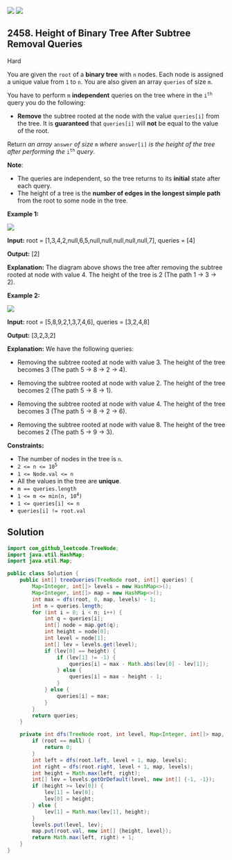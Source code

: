 [![](https://img.shields.io/github/stars/javadev/LeetCode-in-Java?label=Stars&style=flat-square)](https://github.com/javadev/LeetCode-in-Java)
[![](https://img.shields.io/github/forks/javadev/LeetCode-in-Java?label=Fork%20me%20on%20GitHub%20&style=flat-square)](https://github.com/javadev/LeetCode-in-Java/fork)

## 2458\. Height of Binary Tree After Subtree Removal Queries

Hard

You are given the `root` of a **binary tree** with `n` nodes. Each node is assigned a unique value from `1` to `n`. You are also given an array `queries` of size `m`.

You have to perform `m` **independent** queries on the tree where in the <code>i<sup>th</sup></code> query you do the following:

*   **Remove** the subtree rooted at the node with the value `queries[i]` from the tree. It is **guaranteed** that `queries[i]` will **not** be equal to the value of the root.

Return _an array_ `answer` _of size_ `m` _where_ `answer[i]` _is the height of the tree after performing the_ <code>i<sup>th</sup></code> _query_.

**Note**:

*   The queries are independent, so the tree returns to its **initial** state after each query.
*   The height of a tree is the **number of edges in the longest simple path** from the root to some node in the tree.

**Example 1:**

![](https://assets.leetcode.com/uploads/2022/09/07/binaryytreeedrawio-1.png)

**Input:** root = [1,3,4,2,null,6,5,null,null,null,null,null,7], queries = [4]

**Output:** [2]

**Explanation:** The diagram above shows the tree after removing the subtree rooted at node with value 4. The height of the tree is 2 (The path 1 -> 3 -> 2).

**Example 2:**

![](https://assets.leetcode.com/uploads/2022/09/07/binaryytreeedrawio-2.png)

**Input:** root = [5,8,9,2,1,3,7,4,6], queries = [3,2,4,8]

**Output:** [3,2,3,2]

**Explanation:** We have the following queries: 

- Removing the subtree rooted at node with value 3. The height of the tree becomes 3 (The path 5 -> 8 -> 2 -> 4). 
 
- Removing the subtree rooted at node with value 2. The height of the tree becomes 2 (The path 5 -> 8 -> 1). 

- Removing the subtree rooted at node with value 4. The height of the tree becomes 3 (The path 5 -> 8 -> 2 -> 6). 

- Removing the subtree rooted at node with value 8. The height of the tree becomes 2 (The path 5 -> 9 -> 3).

**Constraints:**

*   The number of nodes in the tree is `n`.
*   <code>2 <= n <= 10<sup>5</sup></code>
*   `1 <= Node.val <= n`
*   All the values in the tree are **unique**.
*   `m == queries.length`
*   <code>1 <= m <= min(n, 10<sup>4</sup>)</code>
*   `1 <= queries[i] <= n`
*   `queries[i] != root.val`

## Solution

```java
import com_github_leetcode.TreeNode;
import java.util.HashMap;
import java.util.Map;

public class Solution {
    public int[] treeQueries(TreeNode root, int[] queries) {
        Map<Integer, int[]> levels = new HashMap<>();
        Map<Integer, int[]> map = new HashMap<>();
        int max = dfs(root, 0, map, levels) - 1;
        int n = queries.length;
        for (int i = 0; i < n; i++) {
            int q = queries[i];
            int[] node = map.get(q);
            int height = node[0];
            int level = node[1];
            int[] lev = levels.get(level);
            if (lev[0] == height) {
                if (lev[1] != -1) {
                    queries[i] = max - Math.abs(lev[0] - lev[1]);
                } else {
                    queries[i] = max - height - 1;
                }
            } else {
                queries[i] = max;
            }
        }
        return queries;
    }

    private int dfs(TreeNode root, int level, Map<Integer, int[]> map, Map<Integer, int[]> levels) {
        if (root == null) {
            return 0;
        }
        int left = dfs(root.left, level + 1, map, levels);
        int right = dfs(root.right, level + 1, map, levels);
        int height = Math.max(left, right);
        int[] lev = levels.getOrDefault(level, new int[] {-1, -1});
        if (height >= lev[0]) {
            lev[1] = lev[0];
            lev[0] = height;
        } else {
            lev[1] = Math.max(lev[1], height);
        }
        levels.put(level, lev);
        map.put(root.val, new int[] {height, level});
        return Math.max(left, right) + 1;
    }
}
```